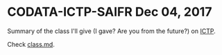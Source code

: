 # CODATA-ICTP-SAIFR Dec 04, 2017

Summary of the class I'll give (I gave? Are you from the future?) on
[ICTP](http://www.ictp-saifr.org/?page_id=15270).

Check [class.md](class.md).
